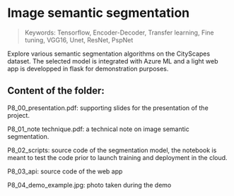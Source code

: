 # Image semantic segmentation
> Keywords: Tensorflow, Encoder-Decoder, Transfer learning, Fine tuning, VGG16, Unet, ResNet, PspNet

Explore various semantic segmentation algorithms on the CityScapes dataset. The selected model is integrated with Azure ML and a light web app is developped in flask for demonstration purposes.

## Content of the folder:

P8_00_presentation.pdf: supporting slides for the presentation of the project.

P8_01_note technique.pdf: a technical note on image semantic segmentation.

P8_02_scripts: source code of the segmentation model, the notebook is meant to test the code prior to launch training and deployment in the cloud.

P8_03_api: source code of the web app

P8_04_demo_example.jpg: photo taken during the demo